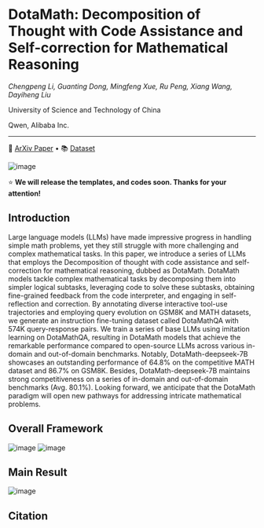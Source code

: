 # DotaMath: Decomposition of Thought with Code Assistance and Self-correction for Mathematical Reasoning

*Chengpeng Li, Guanting Dong, Mingfeng Xue, Ru Peng, Xiang Wang, Dayiheng Liu*

University of Science and Technology of China

Qwen, Alibaba Inc.

---



<p>
📃 <a href="">ArXiv Paper</a>
  •
📚 <a href="">Dataset</a>
</p>




![image](https://github.com/dongguanting/DotaMath/assets/60767110/92339cd7-80a0-4db7-b6d5-40a0f98c12d1)




⭐ **We will release the templates, and codes soon. Thanks for your attention!**

## Introduction
Large language models (LLMs) have made impressive progress in handling simple math problems, yet they still struggle with more challenging and complex mathematical tasks. In this paper, we introduce a series of LLMs that employs the Decomposition of thought with code assistance and self-correction for mathematical reasoning, dubbed as DotaMath. DotaMath models tackle complex mathematical tasks by decomposing them into simpler logical subtasks, leveraging code to solve these subtasks, obtaining fine-grained feedback from the code interpreter, and engaging in self-reflection and correction. By annotating diverse interactive tool-use trajectories and employing query evolution on GSM8K and MATH datasets, we generate an instruction fine-tuning dataset called DotaMathQA with 574K query-response pairs. We train a series of base LLMs using imitation learning on DotaMathQA, resulting in DotaMath
models that achieve the remarkable performance compared to open-source LLMs across various in-domain and out-of-domain benchmarks. Notably, DotaMath-deepseek-7B showcases an outstanding performance of 64.8% on the competitive MATH dataset and 86.7% on GSM8K. Besides, DotaMath-deepseek-7B maintains strong competitiveness on a series
of in-domain and out-of-domain benchmarks (Avg. 80.1%). Looking forward, we anticipate that the DotaMath paradigm will open new pathways for addressing intricate mathematical problems.

## Overall Framework
![image](https://github.com/dongguanting/DotaMath/assets/60767110/b47403d4-1367-46be-9c13-c465160195a3)
![image](https://github.com/dongguanting/DotaMath/assets/60767110/5c6b9396-875a-489b-adfe-d95d68b038f7)

## Main Result
![image](https://github.com/dongguanting/DotaMath/assets/60767110/cccfb95c-8cb5-44eb-8088-5602873295ee)





## Citation
